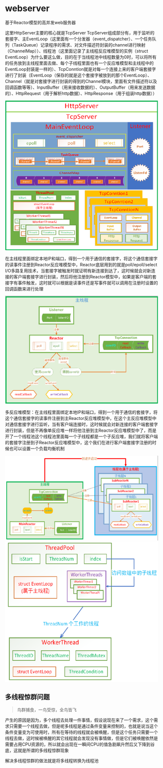 # webserver
基于Reactor模型的高并发web服务器

这里HttpServer主要的核心就是TcpServer
TcpServer组成部分有，用于监听的套接字、主EventLoop（这里面有一个分发器（event_dispatcher）、一个任务队列（TaskQueue）记录程序的需求、对文件描述符封装的channel进行映射（ChannelMap））、线程池（这里面记录了主线程反应堆模型的实例（struct EventLoop）为什么要这么做，目的在于当线程池中线程数量为0时，可以将所有的任务放到主线程里面去做、每个子线程里面也有一个反应堆模型和主线程中的EventLoop封装是一样的）、TcpConntion就是对每一个连接上来的客户端套接字进行了封装（EventLoop（保存的就是这个套接字被放到的那个EventLoop）、Channel（就是对套接字进行封装的得到的Channel模块，里面有文件描述符以及回调函数等等）、InputBuffer（用来接收数据的）、OutputBuffer（用来发送数据的）、HttpRequest（用于解析http数据）、HttpResponse（用于组装http数据））

<img src="./resource/webServer结构体图.png" alt="Alt text" style="zoom:80%;"/>

在主线程里面绑定本地IP和端口，得到一个用于通信的套接字，将这个通信套接字的读事件注册到Reactor反应堆模型中，Reactor底层用到的就是poll/epoll/select I/O多路复用技术，当套接字被触发时就证明有新连接到达了，这时候就会对新连接的客户端套接字进行封装，然后将他注册到Reactor模型中，如果是客户端的套接字有事件触发，这时就可以根据是读事件还是写事件就可以调用在注册时设置的回调函数来进行处理

<img src="./resource/单反应堆模型.png" alt="Alt text" style="zoom:80%;"/>

多反应堆模型：在主线程里面绑定本地IP和端口，得到一个用于通信的套接字，将这个通信套接字的读事件注册到主Reactor反应堆模型中，在这个主反应堆模型中对通信套接字进行监听，当有客户端连接时，这时候就会对新连接的客户端套接字进行封装，但是不再像单反应堆一样将他注册到主Reactor反应堆模型中了，而是开了一个线程池这个线程池里面每一个子线程都是一个子反应堆，我们就将客户端的套接字注册到子Reactor反应堆模型中，这个我们在进行客户端套接字注册的时候也可以设置一个负载均衡机制

<img src="./resource/多反应堆模型.png" alt="Alt text" style="zoom:80%;"/>

<img src="./resource/ThreadPool模型.png" alt="Alt text" style="zoom:80%;"/>

## 多线程惊群问题

> 鸟群捕食，一鸟受惊，全鸟皆飞

产生的原因是因为，多个线程去处理一件事情，假设说现在来了一个需求，这个需求只需要一个线程去做，但是呢多线程是通过条件变量来控制的，也就是说当这个条件变量变为可使用时，所有在等待的线程就会被唤醒，但是这个任务只需要一个线程去做，这时候被唤醒的其它线程就会发现没有事情做，但是它们被唤醒依然是需要占用CPU资源的，所以就会出现在一瞬间CPU的值急剧飙升然后又下降到谷底，这就是所谓的多线程惊群现象

解决多线程惊群的做法就是将多线程转换为线程池